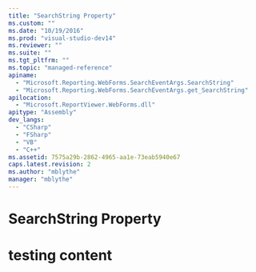 ```yaml
---
title: "SearchString Property"
ms.custom: ""
ms.date: "10/19/2016"
ms.prod: "visual-studio-dev14"
ms.reviewer: ""
ms.suite: ""
ms.tgt_pltfrm: ""
ms.topic: "managed-reference"
apiname: 
  - "Microsoft.Reporting.WebForms.SearchEventArgs.SearchString"
  - "Microsoft.Reporting.WebForms.SearchEventArgs.get_SearchString"
apilocation: 
  - "Microsoft.ReportViewer.WebForms.dll"
apitype: "Assembly"
dev_langs: 
  - "CSharp"
  - "FSharp"
  - "VB"
  - "C++"
ms.assetid: 7575a29b-2862-4965-aa1e-73eab5940e67
caps.latest.revision: 2
ms.author: "mblythe"
manager: "mblythe"
---
```

# SearchString Property
# testing content